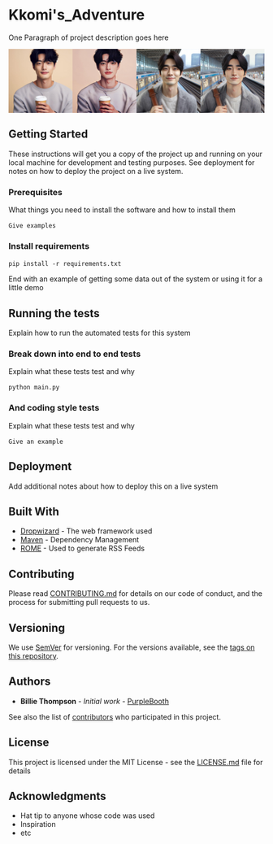 # Kkomi's_Adventure

One Paragraph of project description goes here


<div style="display: flex; justify-content: center;">
    <img src="images/AnimeGANv2/man1_origin.jpg" alt="Animeganv2_man1" width="25%" />
    <img src="images/AnimeGANv2/man1.jpg" alt="Animeganv2_man1" width="25%" />
    <img src="images/AnimeGANv2/man2_origin.jpg" alt="Animeganv2_man2" width="25%" />
    <img src="images/AnimeGANv2/man2.jpg" alt="Animeganv2_man2" width="25%" />
</div>
<!-- <div style="display: flex;">
    <img src="images/AnimeGANv2/man2_origin.jpg" alt="Animeganv2_man2" width="210" height="210" />
    <img src="images/AnimeGANv2/man2.jpg" alt="Animeganv2_man2" width="210" height="210" />
</div> -->


## Getting Started

These instructions will get you a copy of the project up and running on your local machine for development and testing purposes. See deployment for notes on how to deploy the project on a live system.

### Prerequisites

What things you need to install the software and how to install them

```
Give examples
```

### Install requirements

    pip install -r requirements.txt

End with an example of getting some data out of the system or using it for a little demo

## Running the tests

Explain how to run the automated tests for this system

### Break down into end to end tests

Explain what these tests test and why

```
python main.py 
```

### And coding style tests

Explain what these tests test and why

```
Give an example
```

## Deployment

Add additional notes about how to deploy this on a live system

## Built With

* [Dropwizard](http://www.dropwizard.io/1.0.2/docs/) - The web framework used
* [Maven](https://maven.apache.org/) - Dependency Management
* [ROME](https://rometools.github.io/rome/) - Used to generate RSS Feeds

## Contributing

Please read [CONTRIBUTING.md](https://gist.github.com/PurpleBooth/b24679402957c63ec426) for details on our code of conduct, and the process for submitting pull requests to us.

## Versioning

We use [SemVer](http://semver.org/) for versioning. For the versions available, see the [tags on this repository](https://github.com/your/project/tags). 

## Authors

* **Billie Thompson** - *Initial work* - [PurpleBooth](https://github.com/PurpleBooth)

See also the list of [contributors](https://github.com/your/project/contributors) who participated in this project.

## License

This project is licensed under the MIT License - see the [LICENSE.md](LICENSE.md) file for details

## Acknowledgments

* Hat tip to anyone whose code was used
* Inspiration
* etc
